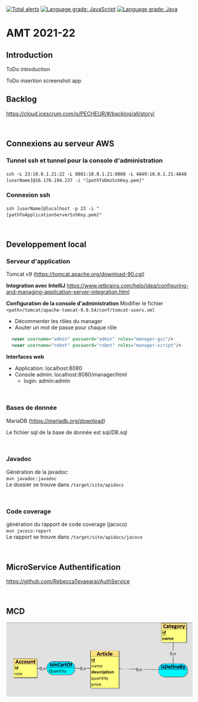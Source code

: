 [![Total alerts](https://img.shields.io/lgtm/alerts/g/RebeccaTevaearai/AMT.svg?logo=lgtm&logoWidth=18)](https://lgtm.com/projects/g/RebeccaTevaearai/AMT/alerts/)
[![Language grade: JavaScript](https://img.shields.io/lgtm/grade/javascript/g/RebeccaTevaearai/AMT.svg?logo=lgtm&logoWidth=18)](https://lgtm.com/projects/g/RebeccaTevaearai/AMT/context:javascript)
[![Language grade: Java](https://img.shields.io/lgtm/grade/java/g/RebeccaTevaearai/AMT.svg?logo=lgtm&logoWidth=18)](https://lgtm.com/projects/g/RebeccaTevaearai/AMT/context:java)

# AMT 2021-22
## Introduction <br/>
ToDo introduction

ToDo insertion screenshot app

## Backlog
https://cloud.icescrum.com/p/PECHEUR/#/backlog/all/story/

<br/>

## Connexions au serveur AWS
### Tunnel ssh et tunnel pour la console d'administration
`ssh -L 23:10.0.1.21:22 -L 8081:10.0.1.21:8080 -L 4849:10.0.1.21:4848 [userName]@16.170.194.237 -i "[pathToDmzSshKey.pem]"`

### Connexion ssh
`ssh [userName]@localhost -p 23 -i "[pathToApplicationServerSshKey.pem]"`

</br>

## Developpement local
### Serveur d'application
Tomcat v9 (https://tomcat.apache.org/download-90.cgi)

**Integration avec IntelliJ**
https://www.jetbrains.com/help/idea/configuring-and-managing-application-server-integration.html

**Configuration de la console d'administration**
Modifier le fichier `<path>/tomcat/apache-tomcat-9.0.54/conf/tomcat-users.xml` </br>
- Décommenter les rôles du manager </br>
- Aouter un mot de passe pour chaque rôle </br>
````xml
  <user username="admin" password="admin" roles="manager-gui"/>
  <user username="robot" password="robot" roles="manager-script"/>
````

**Interfaces web**
- Application: localhost:8080
- Console admin: localhost:8080/manager/html
  - login: admin:admin  

<br/>

### Bases de donnée
MariaDB (https://mariadb.org/download)

Le fichier sql de la base de donnée est sql/DB.sql <br/>

<br/>

### Javadoc  <br/>
Génération de la javadoc: <br/>
`mvn javadoc:javadoc` <br/>
Le dossier se trouve dans `/target/site/apidocs`

<br/>

### Code coverage <br/>
génération du rapport de code coverage (jacoco) <br/>
`mvn jacoco:report` <br/>
Le rapport se trouve dans `/target/site/apidocs/jacoco` <br/>

<br/>

## MicroService Authentification

https://github.com/RebeccaTevaearai/AuthService

<br/>

## MCD
<img src="images/MCD.png" height="200" />
